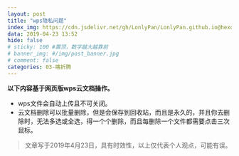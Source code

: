 ```yaml
---
layout: post
title: "wps隐私问题"
index_img: https://cdn.jsdelivr.net/gh/LonlyPan/LonlyPan.github.io@hexo_source/hexo_images/wps隐私问题/wps隐私.png
data: 2019-04-23 13:52
hide: false
# sticky: 100 #置顶，数字越大越靠前
# banner_img: #/img/post_banner.jpg
# comment: false
categories: 03-瞎折腾
---
```


**以下内容基于网页版wps云文档操作。**  

- wps文件会自动上传且不可关闭。  
- 云文档删除可以批量删除，但是会保存到回收站，而且是永久的，并且你去删除时，无法多选或全选，得一个个删除，而且每删除一个文件都需要点击三次鼠标。

<!--more-->
>文章写于2019年4月23日，具有时效性，以上仅代表个人观点，可能有误。